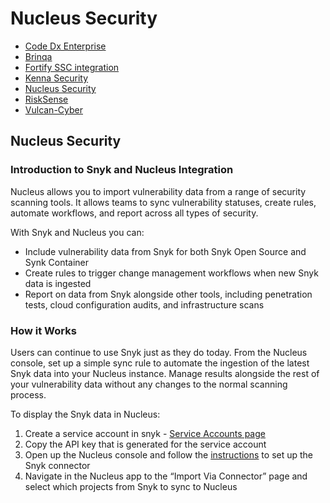 # Nucleus Security

* [ Code Dx Enterprise](/hc/en-us/articles/360018848798--Code-Dx-Enterprise)
* [ Brinqa](/hc/en-us/articles/360012728717-Brinqa)
* [ Fortify SSC integration](/hc/en-us/articles/360005507838-Fortify-SSC-integration)
* [ Kenna Security](/hc/en-us/articles/360013620217-Kenna-Security)
* [ Nucleus Security](/hc/en-us/articles/360012502818-Nucleus-Security)
* [ RiskSense](/hc/en-us/articles/360015069418-RiskSense)
* [ Vulcan-Cyber](/hc/en-us/articles/360012981478-Vulcan-Cyber)

##  Nucleus Security

### Introduction to Snyk and Nucleus Integration

Nucleus allows you to import vulnerability data from a range of security scanning tools. It allows teams to sync vulnerability statuses, create rules, automate workflows, and report across all types of security.

With Snyk and Nucleus you can:

* Include vulnerability data from Snyk for both Snyk Open Source and Synk Container
* Create rules to trigger change management workflows when new Snyk data is ingested
* Report on data from Snyk alongside other tools, including penetration tests, cloud configuration audits, and infrastructure scans

### How it Works

Users can continue to use Snyk just as they do today. From the Nucleus console, set up a simple sync rule to automate the ingestion of the latest Snyk data into your Nucleus instance. Manage results alongside the rest of your vulnerability data without any changes to the normal scanning process.

To display the Snyk data in Nucleus:

1. Create a service account in snyk - [Service Accounts page](/hc/en-us/articles/360004037597)
2. Copy the API key that is generated for the service account
3. Open up the Nucleus console and follow the [instructions](https://support.nucleussec.com/hc/en-us/articles/360016559492-Snyk) to set up the Snyk connector
4. Navigate in the Nucleus app to the “Import Via Connector” page and select which projects from Snyk to sync to Nucleus

